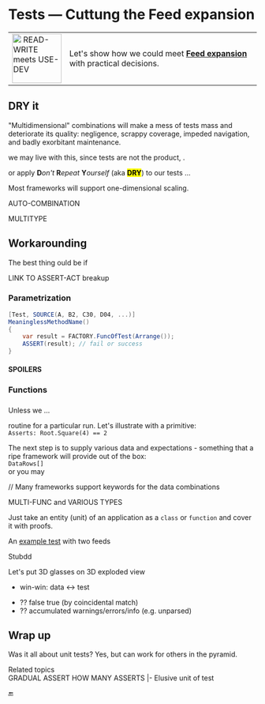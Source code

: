 # Tests &mdash; Cuttung the Feed expansion

<table><tr><td><img alt="&nbsp;READ-WRITE meets USE-DEV" width="100px" src="https://github.com/Kyriosity/read-write/blob/main/README%2B/_rsc/_img/_nav/read-write_use-dev.jpg" /></td><td>
   <p>Let's show how we could meet <a href="https://github.com/Kyriosity/read-write/blob/main/README+/software/tests/asQA/README+/tests-damp_vs_dry.md#Feed-expansion"><b>Feed expansion</b></a> with practical decisions.</p>
</td></tr></table>

## DRY it

"Multidimensional" combinations will
make a mess of tests mass and  deteriorate its quality: negligence, scrappy coverage, impeded navigation, and badly exorbitant maintenance.

we may live with this, since tests are not the product, .

or apply **D**_on't_ **R**_epeat_ **Y**_ourself_ (aka <mark><b>DRY</b></mark>) to our tests ...

Most frameworks will support one-dimensional scaling.

AUTO-COMBINATION

MULTITYPE

## Workarounding

The best thing ould be if 


LINK TO ASSERT-ACT breakup

### Parametrization

```csharp
[Test, SOURCE(A, B2, C30, D04, ...)]
MeaninglessMethodName()
{
    var result = FACTORY.FuncOfTest(Arrange());
    ASSERT(result); // fail or success
}
```

#### SPOILERS

### Functions

### 



Unless we ...


routine for a particular run. Let's illustrate with a primitive:\
`Asserts: Root.Square(4) == 2`

The next step is to supply various data and expectations - something that a ripe framework will provide out of the box:\
`DataRows[]`\
or you may 


// Many frameworks support keywords for the data combinations

MULTI-FUNC and VARIOUS TYPES

Just take an entity (unit) of an application as a `class` or `function` and cover it with proofs.


An [example test](../../../src/TuttiFrutti/FuncStore.Convers.Tests/PhysMath/Dims/LengthsTests.cs) with two feeds

Stubdd

Let's put 3D glasses on 
3D exploded view

+ win-win: data <-> test
* ?? false true (by coincidental match)
* ?? accumulated warnings/errors/info (e.g. unparsed)

## Wrap up

Was it all about unit tests? Yes, but can work for others in the pyramid.

Related topics\
GRADUAL ASSERT
HOW MANY ASSERTS
|- Elusive unit of test

🔚
